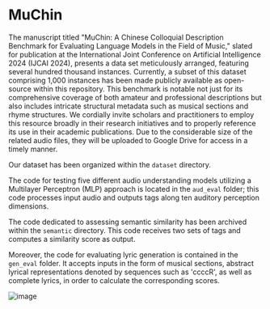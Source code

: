 # MuChin
The manuscript titled "MuChin: A Chinese Colloquial Description Benchmark for Evaluating Language Models in the Field of Music," slated for publication at the International Joint Conference on Artificial Intelligence 2024 (IJCAI 2024), presents a data set meticulously arranged, featuring several hundred thousand instances. Currently, a subset of this dataset comprising 1,000 instances has been made publicly available as open-source within this repository. This benchmark is notable not just for its comprehensive coverage of both amateur and professional descriptions but also includes intricate structural metadata such as musical sections and rhyme structures. We cordially invite scholars and practitioners to employ this resource broadly in their research initiatives and to properly reference its use in their academic publications. Due to the considerable size of the related audio files, they will be uploaded to Google Drive for access in a timely manner.

Our dataset has been organized within the `dataset` directory. 

The code for testing five different audio understanding models utilizing a Multilayer Perceptron (MLP) approach is located in the `aud_eval` folder; this code processes input audio and outputs tags along ten auditory perception dimensions.

The code dedicated to assessing semantic similarity has been archived within the `semantic` directory. This code receives two sets of tags and computes a similarity score as output.

Moreover, the code for evaluating lyric generation is contained in the `gen_eval` folder. It accepts inputs in the form of musical sections, abstract lyrical representations denoted by sequences such as 'ccccR', as well as complete lyrics, in order to calculate the corresponding scores.

![image](https://github.com/CarlWangChina/MuChin/assets/41322045/5dbd4bb4-0923-4304-a275-a33884b8b1d4)

